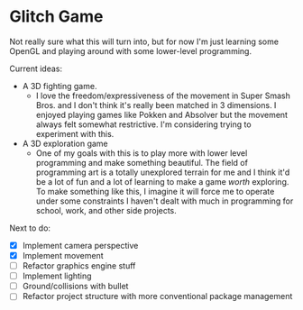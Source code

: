 # Glitch Game
Not really sure what this will turn into, but for now I'm just learning some OpenGL and playing around with some lower-level programming.

Current ideas:
- A 3D fighting game.
    - I love the freedom/expressiveness of the movement in Super Smash Bros. and I don't think it's really been matched in 3 dimensions. I enjoyed playing games like Pokken and Absolver but the movement always felt somewhat restrictive. I'm considering trying to experiment with this.
- A 3D exploration game
    - One of my goals with this is to play more with lower level programming and make something beautiful. The field of programming art is a totally unexplored terrain for me and I think it'd be a lot of fun and a lot of learning to make a game *worth* exploring. To make something like this, I imagine it will force me to operate under some constraints I haven't dealt with much in programming for school, work, and other side projects.

Next to do:
- [x] Implement camera perspective
- [x] Implement movement
- [ ] Refactor graphics engine stuff
- [ ] Implement lighting
- [ ] Ground/collisions with bullet
- [ ] Refactor project structure with more conventional package management
